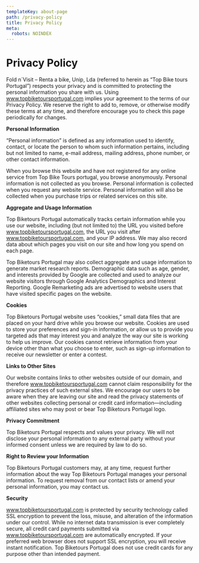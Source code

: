 ```yaml
---
templateKey: about-page
path: /privacy-policy
title: Privacy Policy
meta:
  robots: NOINDEX
---
```

# **Privacy Policy**

Fold n´Visit – Renta a bike, Unip, Lda (referred to herein as “Top Bike tours Portugal”) respects your privacy and is committed to protecting the personal information you share with us. Using www.topbiketoursportugal.com implies your agreement to the terms of our Privacy Policy. We reserve the right to add to, remove, or otherwise modify these terms at any time, and therefore encourage you to check this page periodically for changes.

**Personal Information**

“Personal information” is defined as any information used to identify, contact, or locate the person to whom such information pertains, including but not limited to name, e-mail address, mailing address, phone number, or other contact information.

When you browse this website and have not registered for any online service from Top Bike Tours portugal, you browse anonymously. Personal information is not collected as you browse. Personal information is collected when you request any website service. Personal information will also be collected when you purchase trips or related services on this site.

**Aggregate and Usage Information**

Top Biketours Portugal automatically tracks certain information while you use our website, including (but not limited to) the URL you visited before www.topbiketoursportugal.com, the URL you visit after www.topbiketoursportugal.com, and your IP address. We may also record data about which pages you visit on our site and how long you spend on each page.

Top Biketours Portugal may also collect aggregate and usage information to generate market research reports. Demographic data such as age, gender, and interests provided by Google are collected and used to analyze our website visitors through Google Analytics Demographics and Interest Reporting. Google Remarketing ads are advertised to website users that have visited specific pages on the website.

**Cookies**

Top Biketours Portugal website uses “cookies,” small data files that are placed on your hard drive while you browse our website. Cookies are used to store your preferences and sign-in information, or allow us to provide you targeted ads that may interest you and analyze the way our site is working to help us improve. Our cookies cannot retrieve information from your device other than what you choose to enter, such as sign-up information to receive our newsletter or enter a contest.

**Links to Other Sites**

Our website contains links to other websites outside of our domain, and therefore www.topbiketoursportugal.com cannot claim responsibility for the privacy practices of such external sites. We encourage our users to be aware when they are leaving our site and read the privacy statements of other websites collecting personal or credit card information—including affiliated sites who may post or bear Top Biketours Portugal logo.

**Privacy Commitment**

Top Biketours Portugal respects and values your privacy. We will not disclose your personal information to any external party without your informed consent unless we are required by law to do so.

**Right to Review your Information**

Top Biketours Portugal customers may, at any time, request further information about the way Top Biketours Portugal manages your personal information. To request removal from our contact lists or amend your personal information, you may contact us.

**Security**

www.topbiketoursportugal.com is protected by security technology called SSL encryption to prevent the loss, misuse, and alteration of the information under our control. While no internet data transmission is ever completely secure, all credit card payments submitted via www.topbiketoursportugal.com are automatically encrypted. If your preferred web browser does not support SSL encryption, you will receive instant notification. Top Biketours Portugal does not use credit cards for any purpose other than intended payment.
